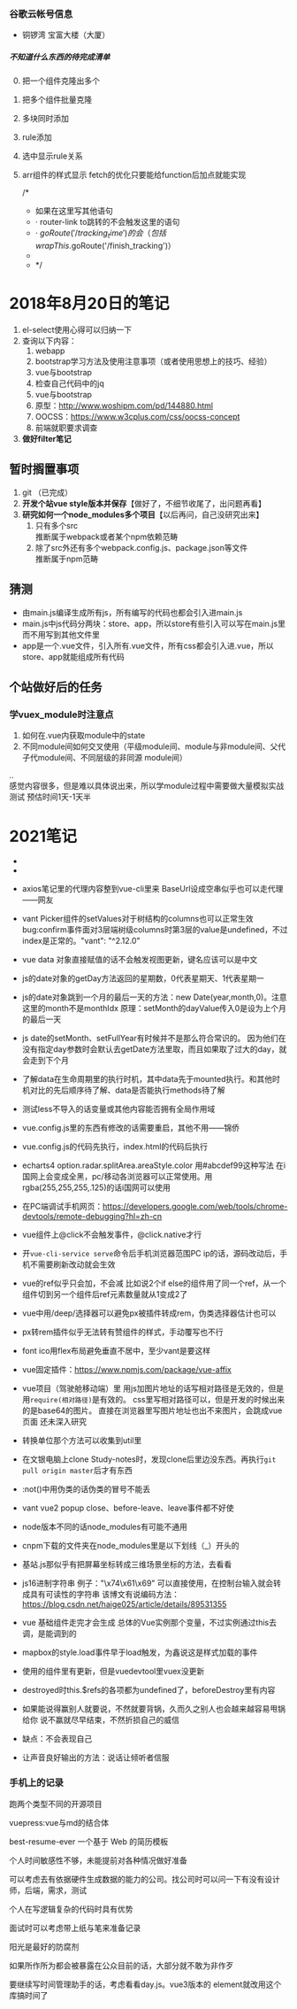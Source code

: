 







### 谷歌云帐号信息

- 铜锣湾 宝富大楼（大厦）











##### 不知道什么东西的待完成清单

0. 把一个组件克隆出多个
0. 把多个组件批量克隆
1. 多块同时添加
2. rule添加
3. 选中显示rule关系
5. arr组件的样式显示
fetch的优化只要能给function后加点就能实现

 


    /*
    * 如果在这里写其他语句
    * · router-link to跳转的不会触发这里的语句
    * · $goRoute('/tracking_time')的会（包括wrapThis.$goRoute('/finish_tracking')）
    *
    * */





# 2018年8月20日的笔记





1. el-select使用心得可以归纳一下
1. 查询以下内容：
   1. webapp
   1. bootstrap学习方法及使用注意事项（或者使用思想上的技巧、经验）
   1. vue与bootstrap
   1. 检查自己代码中的jq
   1. vue与bootstrap
   1. 原型：http://www.woshipm.com/pd/144880.html
   1. OOCSS：https://www.w3cplus.com/css/oocss-concept
   1. 前端就职要求调查
1. **做好filter笔记**







## 暂时搁置事项

1. git （已完成）
1. **开发个站vue style版本并保存**【做好了，不细节收尾了，出问题再看】
1. **研究如何一个node_modules多个项目**【以后再问，自己没研究出来】
   1. 只有多个src    
      推断属于webpack或者某个npm依赖范畴
   1. 除了src外还有多个webpack.config.js、package.json等文件    
      推断属于npm范畴



## 猜测

- 由main.js编译生成所有js，所有编写的代码也都会引入进main.js
- main.js中js代码分两块：store、app，所以store有些引入可以写在main.js里而不用写到其他文件里
- app是一个.vue文件，引入所有.vue文件，所有css都会引入进.vue，所以store、app就能组成所有代码





 

## 个站做好后的任务 


### 学vuex_module时注意点 

1. 如何在.vue内获取module中的state
2. 不同module间如何交叉使用（平级module间、module与非module间、父代子代module间、不同层级的非同源
   module间）

..    
感觉内容很多，但是难以具体说出来，所以学module过程中需要做大量模拟实战测试
预估时间1天-1天半










# 2021笔记

- 

- 

- axios笔记里的代理内容整到vue-cli里来
  BaseUrl设成空串似乎也可以走代理——网友

- vant Picker组件的setValues对于树结构的columns也可以正常生效
  bug:confirm事件面对3层端树级columns时第3层的value是undefined，不过index是正常的。"vant": "^2.12.0"

- vue data 对象直接赋值的话不会触发视图更新，键名应该可以是中文

- js的date对象的getDay方法返回的星期数，0代表星期天、1代表星期一

- js的date对象跳到一个月的最后一天的方法：new Date(year,month,0)。注意这里的month不是monthIdx
  原理：setMonth的dayValue传入0是设为上个月的最后一天

- js date的setMonth、setFullYear有时候并不是那么符合常识的。
  因为他们在没有指定day参数时会默认去getDate方法里取，而且如果取了过大的day，就会走到下个月

- 了解data在生命周期里的执行时机，其中data先于mounted执行。和其他时机对比的先后顺序待了解、data是否能执行methods待了解

- 测试less不导入的话变量或其他内容能否拥有全局作用域

- vue.config.js里的东西有修改的话需要重启，其他不用——锦侨

- vue.config.js的代码先执行，index.html的代码后执行

- echarts4 option.radar.splitArea.areaStyle.color 用#abcdef99这种写法
  在i国网上会变成全黑，pc/移动各浏览器可以正常使用。用rgba(255,255,255,.125)的话i国网可以使用

- 在PC端调试手机网页：https://developers.google.com/web/tools/chrome-devtools/remote-debugging?hl=zh-cn

- vue组件上@click不会触发事件，@click.native才行

- 开`vue-cli-service serve`命令后手机浏览器范围PC ip的话，源码改动后，手机不需要刷新改动就会生效

- vue的ref似乎只会加，不会减
  比如说2个if else的组件用了同一个ref，从一个组件切到另一个组件后ref元素数量就从1变成2了

- vue中用/deep/选择器可以避免px被插件转成rem，伪类选择器估计也可以

- px转rem插件似乎无法转有赞组件的样式，手动覆写也不行

- font ico用flex布局避免垂直不居中，至少vant是要这样

- vue固定插件：https://www.npmjs.com/package/vue-affix

- vue项目（驾驶舱移动端）里
  用js加图片地址的话写相对路径是无效的，但是用`require(相对路径)`是有效的。
  css里写相对路径可以，但是开发的时候出来的是base64的图片。
  直接在浏览器里写图片地址也出不来图片，会跳成vue页面
  还未深入研究

- 转换单位那个方法可以收集到util里

- 在文银电脑上clone Study-notes时，发现clone后里边没东西。再执行`git pull origin master`后才有东西

- :not()中用伪类的话伪类的冒号不能丢

- vant vue2 popup close、before-leave、leave事件都不好使

- node版本不同的话node_modules有可能不通用

- cnpm下载的文件夹在node_modules里是以下划线（_）开头的

- 基站.js那似乎有把屏幕坐标转成三维场景坐标的方法，去看看

- js16进制字符串
  例子："\x74\x61\x69"
  可以直接使用，在控制台输入就会转成具有可读性的字符串
  该博文有说编码方法：https://blog.csdn.net/haige025/article/details/89531355

- vue 基础组件走完才会生成 总体的Vue实例那个变量，不过实例通过this去调，是能调到的

- mapbox的style.load事件早于load触发，为鑫说这是样式加载的事件

- 使用的组件里有更新，但是vuedevtool里vuex没更新

- destroyed时this.$refs的各项都为undefined了，beforeDestroy里有内容

- 如果能说得赢别人就要说，不然就要背锅，久而久之别人也会越来越容易甩锅给你
  说不赢就尽早结束，不然折损自己的威信

- 缺点：不会表现自己

- 让声音良好输出的方法：说话让倾听者信服



### 手机上的记录

跑两个类型不同的开源项目

vuepress:vue与md的结合体

best-resume-ever
一个基于 Web 的简历模板

个人时间敏感性不够，未能提前对各种情况做好准备

可以考虑去有依据硬件生成数据的能力的公司。找公司时可以问一下有没有设计师，后端，需求，测试

个人在写逻辑复杂的代码时具有优势

面试时可以考虑带上纸与笔来准备记录

阳光是最好的防腐剂

如果所作所为都会被暴露在公众目前的话，大部分就不敢为非作歹

要继续写时间管理助手的话，考虑看看day.js。vue3版本的 element就改用这个库搞时间了


